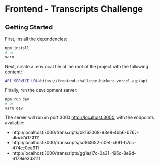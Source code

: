# Frontend - Transcripts Challenge

## Getting Started

First, install the dependencies:

```bash
npm install
# or
yarn
```

Next, create a .env.local file at the root of the project with the following content:

```bash
API_SERVICE_URL=https://frontend-challenge-backend.vercel.app/api
```

Finally, run the development server:

```bash
npm run dev
# or
yarn dev
```

The server will run on port 3000 [http://localhost:3000](http://localhost:3000), with the endpoints available:

- http://localhost:3000/transcripts/bk168068-93e8-4bb6-b762-dbc57d172111
- http://localhost:3000/transcripts/so164652-c0ef-4991-b7cc-474cc0ea911
- http://localhost:3000/transcripts/gg1aa17c-0a31-495c-8e9d-6179de3d3111
